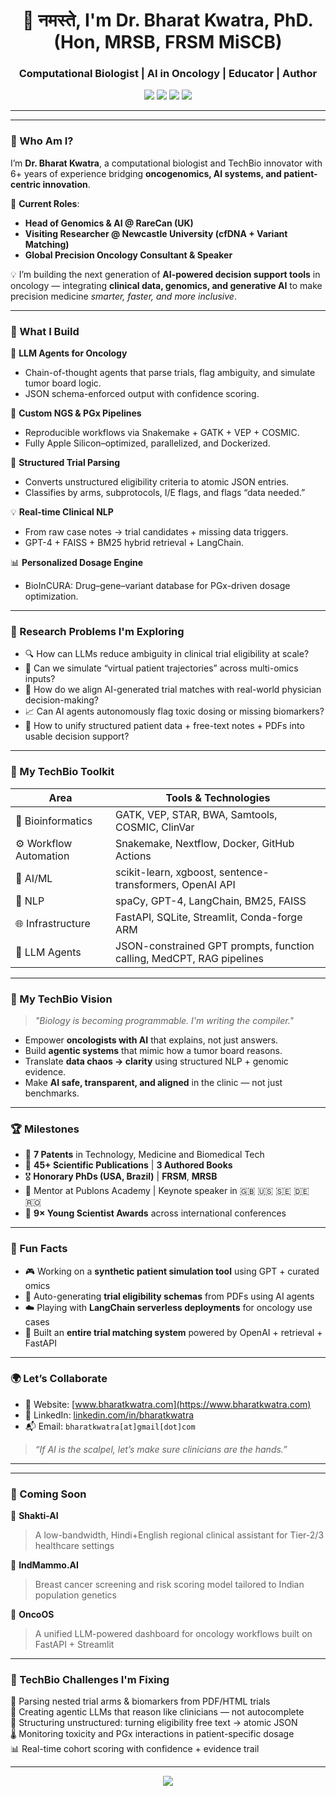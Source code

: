 <h1 align="center">👋 नमस्ते, I'm Dr. Bharat Kwatra, PhD.(Hon, MRSB, FRSM MiSCB) </h1>
<h3 align="center">Computational Biologist | AI in Oncology | Educator | Author</h3>

<p align="center">
  <img src="https://img.shields.io/badge/Precision-Oncology-red" />
  <img src="https://img.shields.io/badge/AI--Driven--Research-Enabled-blueviolet" />
  <img src="https://img.shields.io/badge/Fellowship-FRSM%20%26%20MRSB-green" />
  <img src="https://img.shields.io/badge/Mac-Apple%20Silicon%20Optimized-lightgrey" />
</p>

---

---

### 👋 Who Am I?

I’m **Dr. Bharat Kwatra**, a computational biologist and TechBio innovator with 6+ years of experience bridging **oncogenomics, AI systems, and patient-centric innovation**.

🔬 **Current Roles**:
- **Head of Genomics & AI @ RareCan (UK)**
- **Visiting Researcher @ Newcastle University (cfDNA + Variant Matching)**
- **Global Precision Oncology Consultant & Speaker**

💡 I’m building the next generation of **AI-powered decision support tools** in oncology — integrating **clinical data, genomics, and generative AI** to make precision medicine *smarter, faster, and more inclusive*.

---

### 🔭 What I Build

🚀 **LLM Agents for Oncology**
- Chain-of-thought agents that parse trials, flag ambiguity, and simulate tumor board logic.
- JSON schema-enforced output with confidence scoring.

🧬 **Custom NGS & PGx Pipelines**
- Reproducible workflows via Snakemake + GATK + VEP + COSMIC.
- Fully Apple Silicon–optimized, parallelized, and Dockerized.

📄 **Structured Trial Parsing**
- Converts unstructured eligibility criteria to atomic JSON entries.
- Classifies by arms, subprotocols, I/E flags, and flags “data needed.”

💡 **Real-time Clinical NLP**
- From raw case notes → trial candidates + missing data triggers.
- GPT-4 + FAISS + BM25 hybrid retrieval + LangChain.

📊 **Personalized Dosage Engine**
- BioInCURA: Drug–gene–variant database for PGx-driven dosage optimization.

---

### 🧠 Research Problems I'm Exploring

- 🔍 How can LLMs reduce ambiguity in clinical trial eligibility at scale?
- 🧬 Can we simulate “virtual patient trajectories” across multi-omics inputs?
- 🤖 How do we align AI-generated trial matches with real-world physician decision-making?
- 📈 Can AI agents autonomously flag toxic dosing or missing biomarkers?
- 🧠 How to unify structured patient data + free-text notes + PDFs into usable decision support?

---

### 🧰 My TechBio Toolkit

| Area | Tools & Technologies |
|------|----------------------|
| 🧬 Bioinformatics | GATK, VEP, STAR, BWA, Samtools, COSMIC, ClinVar |
| ⚙️ Workflow Automation | Snakemake, Nextflow, Docker, GitHub Actions |
| 🤖 AI/ML | scikit-learn, xgboost, sentence-transformers, OpenAI API |
| 💬 NLP | spaCy, GPT-4, LangChain, BM25, FAISS |
| 🌐 Infrastructure | FastAPI, SQLite, Streamlit, Conda-forge ARM |
| 🧠 LLM Agents | JSON-constrained GPT prompts, function calling, MedCPT, RAG pipelines |

---

### 🧬 My TechBio Vision

> _"Biology is becoming programmable. I'm writing the compiler."_

- Empower **oncologists with AI** that explains, not just answers.
- Build **agentic systems** that mimic how a tumor board reasons.
- Translate **data chaos → clarity** using structured NLP + genomic evidence.
- Make **AI safe, transparent, and aligned** in the clinic — not just benchmarks.

---

### 🏆 Milestones

- 🧪 **7 Patents** in Technology, Medicine and Biomedical Tech
- 📖 **45+ Scientific Publications** | **3 Authored Books**
- 🎖️ **Honorary PhDs (USA, Brazil)** | **FRSM**, **MRSB**
- 🧠 Mentor at Publons Academy | Keynote speaker in 🇬🇧 🇺🇸 🇸🇪 🇩🇪 🇷🇴
- 🏅 **9× Young Scientist Awards** across international conferences

---

### 💬 Fun Facts

- 🎮 Working on a **synthetic patient simulation tool** using GPT + curated omics
- 📜 Auto-generating **trial eligibility schemas** from PDFs using AI agents
- ☁️ Playing with **LangChain serverless deployments** for oncology use cases
- 🧪 Built an **entire trial matching system** powered by OpenAI + retrieval + FastAPI

---

### 🌍 Let’s Collaborate

- 🔗 Website: [www.bharatkwatra.com](https://www.bharatkwatra.com)
- 💼 LinkedIn: [linkedin.com/in/bharatkwatra](https://linkedin.com/in/bharatkwatra)
- 📬 Email: `bharatkwatra[at]gmail[dot]com`

> _“If AI is the scalpel, let’s make sure clinicians are the hands.”_

---

---

### 🔮 Coming Soon

🧠 **Shakti-AI**  
> A low-bandwidth, Hindi+English regional clinical assistant for Tier-2/3 healthcare settings

🧬 **IndMammo.AI**  
> Breast cancer screening and risk scoring model tailored to Indian population genetics

🧪 **OncoOS**  
> A unified LLM-powered dashboard for oncology workflows built on FastAPI + Streamlit

---

### 🔧 TechBio Challenges I'm Fixing

🧩 Parsing nested trial arms & biomarkers from PDF/HTML trials  
🦾 Creating agentic LLMs that reason like clinicians — not autocomplete  
📄 Structuring unstructured: turning eligibility free text → atomic JSON  
🌡 Monitoring toxicity and PGx interactions in patient-specific dosage  
📊 Real-time cohort scoring with confidence + evidence trail

---

<p align="center">
  <img src="https://visitcount.itsvg.in/api?id=bharatkwatra&label=Profile%20Visits&color=6f42c1&icon=github" />
</p>
